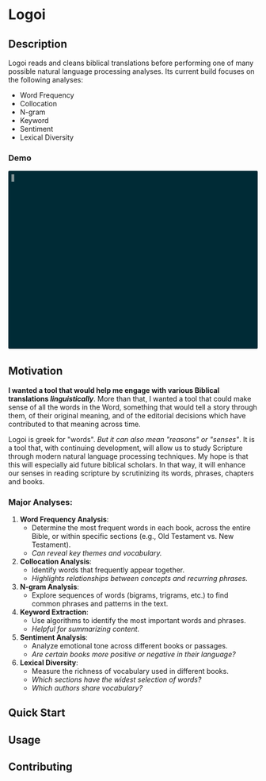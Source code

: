 # Logoi

## Description
Logoi reads and cleans biblical translations before performing one of many possible natural language processing analyses. Its current build focuses on the following analyses:
- Word Frequency 
- Collocation 
- N-gram
- Keyword
- Sentiment
- Lexical Diversity

### Demo
![Demo of Logoi running in terminal](demo.gif)

## Motivation
**I wanted a tool that would help me engage with various Biblical translations *linguistically***. More than that, I wanted a tool that could make sense of all the words in the Word, something that would tell a story through them, of their original meaning, and of the editorial decisions which have contributed to that meaning across time.

Logoi is greek for "words". *But it can also mean "reasons" or "senses"*. It is a tool that, with continuing development, will allow us to study Scripture through modern natural language processing techniques. My hope is that this will especially aid future biblical scholars. In that way, it will enhance our senses in reading scripture by scrutinizing its words, phrases, chapters and books.

### Major Analyses:
1. **Word Frequency Analysis**:
    - Determine the most frequent words in each book, across the entire Bible, or within specific sections (e.g., Old Testament vs. New Testament). 
    - *Can reveal key themes and vocabulary.*
2. **Collocation Analysis**: 
    - Identify words that frequently appear together. 
    - *Highlights relationships between concepts and recurring phrases.*
3. **N-gram Analysis**: 
    - Explore sequences of words (bigrams, trigrams, etc.) to find common phrases and patterns in the text.   
4. **Keyword Extraction**: 
    - Use algorithms to identify the most important words and phrases. 
    - *Helpful for summarizing content.*   
5. **Sentiment Analysis**: 
    - Analyze emotional tone across different books or passages. 
    - *Are certain books more positive or negative in their language?* 
6. **Lexical Diversity**: 
    - Measure the richness of vocabulary used in different books. 
    - *Which sections have the widest selection of words?*
    - *Which authors share vocabulary?*

## Quick Start

## Usage

## Contributing